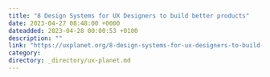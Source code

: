 ```yaml
---
title: "8 Design Systems for UX Designers to build better products"
date: 2023-04-27 08:48:00 +0000
dateadded: 2023-04-28 00:00:53 +0100
description: ""
link: "https://uxplanet.org/8-design-systems-for-ux-designers-to-build-better-products-2662fa41afa9?source=rss----819cc2aaeee0---4"
category:
directory: _directory/ux-planet.md
---
```

